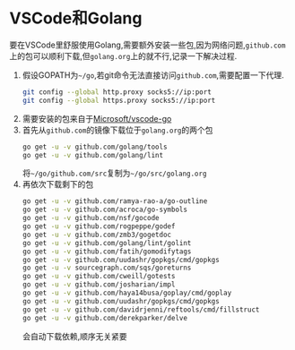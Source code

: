 # VSCode和Golang
要在VSCode里舒服使用Golang,需要额外安装一些包,因为网络问题,`github.com`上的包可以顺利下载,但`golang.org`上的就不行,记录一下解决过程.

1. 假设GOPATH为`~/go`,若git命令无法直接访问`github.com`,需要配置一下代理.
    ```bash
    git config --global http.proxy socks5://ip:port
    git config --global https.proxy socks5://ip:port
    ```
2. 需要安装的包来自于[Microsoft/vscode-go](https://github.com/Microsoft/vscode-go/wiki/Go-tools-that-the-Go-extension-depends-on)
3. 首先从`github.com`的镜像下载位于`golang.org`的两个包
    ```bash
    go get -u -v github.com/golang/tools
    go get -u -v github.com/golang/lint
    ```
    将`~/go/github.com/src`复制为`~/go/src/golang.org`
4. 再依次下载剩下的包
    ```bash
    go get -u -v github.com/ramya-rao-a/go-outline
    go get -u -v github.com/acroca/go-symbols
    go get -u -v github.com/nsf/gocode
    go get -u -v github.com/rogpeppe/godef
    go get -u -v github.com/zmb3/gogetdoc
    go get -u -v github.com/golang/lint/golint
    go get -u -v github.com/fatih/gomodifytags
    go get -u -v github.com/uudashr/gopkgs/cmd/gopkgs
    go get -u -v sourcegraph.com/sqs/goreturns
    go get -u -v github.com/cweill/gotests
    go get -u -v github.com/josharian/impl
    go get -u -v github.com/haya14busa/goplay/cmd/goplay
    go get -u -v github.com/uudashr/gopkgs/cmd/gopkgs
    go get -u -v github.com/davidrjenni/reftools/cmd/fillstruct
    go get -u -v github.com/derekparker/delve
    ```
    会自动下载依赖,顺序无关紧要